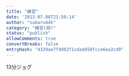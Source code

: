 ```yaml
---
title: "練習"
date: '2013-07-08T21:50:14'
author: "subaru44k"
category: "練習(弱)"
status: "publish"
allowComments: true
convertBreaks: false
entryHash: "4329ae7f9d02f1cdad458fcce6ea2cd0"
---
```

13分ジョグ
